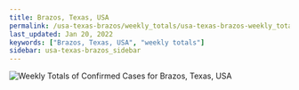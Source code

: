 ```yaml
---
title: Brazos, Texas, USA
permalink: /usa-texas-brazos/weekly_totals/usa-texas-brazos-weekly_totals.html
last_updated: Jan 20, 2022
keywords: ["Brazos, Texas, USA", "weekly totals"]
sidebar: usa-texas-brazos_sidebar
---
```


![Weekly Totals of Confirmed Cases for Brazos, Texas, USA](/covid_tracker/images/graphs/usa-texas-brazos-weekly_totals_graph.png)
